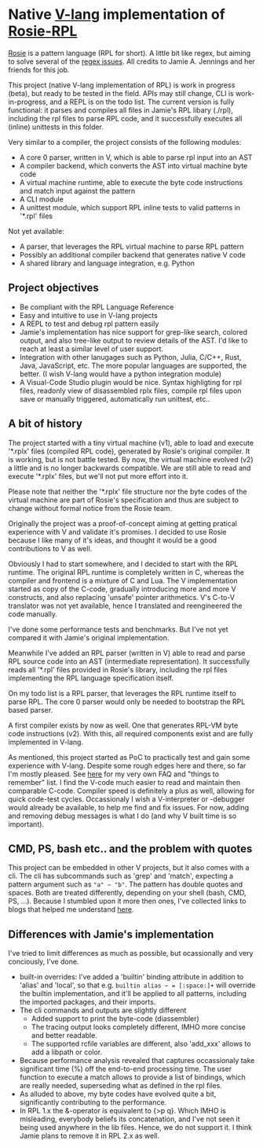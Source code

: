 # Native [V-lang](https://vlang.io) implementation of [Rosie-RPL](https://rosie-lang.org/)

[Rosie](https://rosie-lang.org/) is a pattern language (RPL for short). A little bit like
regex, but aiming to solve several of the [regex issues](https://jamiejennings.com/posts/2021-09-23-dont-look-back-2/).
All credits to Jamie A. Jennings and her friends for this job.

This project (native V-lang implementation of RPL) is work in progress (beta), but ready to be tested
in the field. APIs may still change, CLI is work-in-progress, and a REPL is on the todo list.
The current version is fully functional: it parses and compiles all files in Jamie's RPL libary (./rpl), including
the rpl files to parse RPL code, and it successfully executes all (inline) unittests in this folder.

Very similar to a compiler, the project consists of the following modules:
- A core 0 parser, written in V, which is able to parse rpl input into an AST
- A compiler backend, which converts the AST into virtual machine byte code
- A virtual machine runtime, able to execute the byte code instructions and match input against the pattern
- A CLI module
- A unittest module, which support RPL inline tests to valid patterns in '*.rpl' files

Not yet available:
- A parser, that leverages the RPL virtual machine to parse RPL pattern
- Possibly an additional compiler backend that generates native V code
- A shared library and language integration, e.g. Python


## Project objectives

- Be compliant with the RPL Language Reference
- Easy and intuitive to use in V-lang projects
- A REPL to test and debug rpl pattern easily
- Jamie's implementation has nice support for grep-like search, colored output, and also tree-like output
  to review details of the AST. I'd like to reach at least a similar level of user support.
- Integration with other lanugages such as Python, Julia, C/C++, Rust, Java, JavaScript, etc.
  The more popular languages are supported, the better.  (I wish V-lang would have a python integration module)
- A Visual-Code Studio plugin would be nice. Syntax highligting for rpl files, readonly view of
  disassembled rplx files, compile rpl files upon save or manually triggered, automatically run
  unittest, etc..


## A bit of history

The project started with a tiny virtual machine (v1), able to load and execute '\*.rplx' files
(compiled RPL code), generated by Rosie's original compiler. It is working, but is not battle tested.
By now, the virtual machine evolved (v2) a little and is no longer backwards compatible. We are
still able to read and execute '\*.rplx' files, but we'll not put more effort into it.

Please note that neither the '\*.rplx' file structure nor the byte codes of the virtual
machine are part of Rosie's specification and thus are subject to change without
formal notice from the Rosie team.

Originally the project was a proof-of-concept aiming at getting pratical experience with V
and validate it's promises. I decided to use Rosie because I like many of it's ideas, and thought
it would be a good contributions to V as well.

Obviously I had to start somewhere, and I decided to start with the RPL runtime. The original
RPL runtime is completely written in C, whereas the compiler and frontend is a mixture of C and Lua.
The V implementation started as copy of the C-code, gradually introducing more and more V constructs,
and also replacing 'unsafe' pointer arithmetics. V's C-to-V translator was not yet available,
hence I translated and reengineered the code manually.

I've done some performance tests and benchmarks. But I've not yet compared it with Jamie's original implementation.

Meanwhile I've added an RPL parser (written in V) able to read and parse RPL source code into an
AST (intermediate representation). It successfully reads all '\*.rpl' files provided in Rosie's library,
including the rpl files implementing the RPL language specification itself.

On my todo list is a RPL parser, that leverages the RPL runtime itself to parse RPL. The core 0 parser would
only be needed to bootstrap the RPL based parser.

A first compiler exists by now as well. One that generates RPL-VM byte code instructions (v2). With this,
all required components exist and are fully implemented in V-lang.

As mentioned, this project started as PoC to practically test and gain some experience with V-lang.
Despite some rough edges here and there, so far I'm mostly pleased. See [here](https://github.com/jdonnerstag/vlang-lessons-learnt/wiki)
for my very own FAQ and "things to remember" list. I find the V-code much easier to read and maintain
then comparable C-code. Compiler speed is definitely a plus as well, allowing for quick code-test cycles.
Occassionaly I wish a V-interpreter or -debugger would already be available, to help me find and fix
issues. For now, adding and removing debug messages is what I do (and why V built time is so important).


## CMD, PS, bash etc.. and the problem with quotes

This project can be embedded in other V projects, but it also comes with a cli. The cli has subcommands
such as 'grep' and 'match', expecting a pattern argument such as `"a" ~ "b"`. The pattern has
double quotes and spaces. Both are treated differently, depending on your shell (bash, CMD, PS, ...).
Because I stumbled upon it more then ones, I've collected links to blogs that helped me understand
[here](https://github.com/jdonnerstag/vlang-lessons-learnt/wiki/Command-lines-and-how-they-handle-single-and-double-quotes).


## Differences with Jamie's implementation

I've tried to limit differences as much as possible, but ocassionally and very conciously, I've done.

- built-in overrides: I've added a 'builtin' binding attribute in addition to 'alias' and 'local', so that e.g.
  `builtin alias ~ = [:space:]+` will override the builtin implementation, and it'll be applied to all
  patterns, including the imported packages, and their imports.
- The cli commands and outputs are slightly different
   - Added support to print the byte-code (diassembler)
   - The tracing output looks completely different, IMHO more concise and better readable.
   - The supported rcfile variables are different, also 'add_xxx' allows to add a libpath or color.
- Because performance analysis revealed that captures occassionaly take significant time (%) off the end-to-end
  processing time. The user function to execute a match allows to provide a list of bindings, which are
  really needed, superseding what as defined in the rpl files.
- As alluded to above, my byte codes have evolved quite a bit, significantly contributing to the performance.
- In RPL 1.x the &-operator is equivalent to {>p q}. Which IMHO is misleading, everybody beliefs its concatenation,
  and I've not seen it being used anywhere in the lib files. Hence, we do not support it. I think Jamie plans
  to remove it in RPL 2.x as well.
